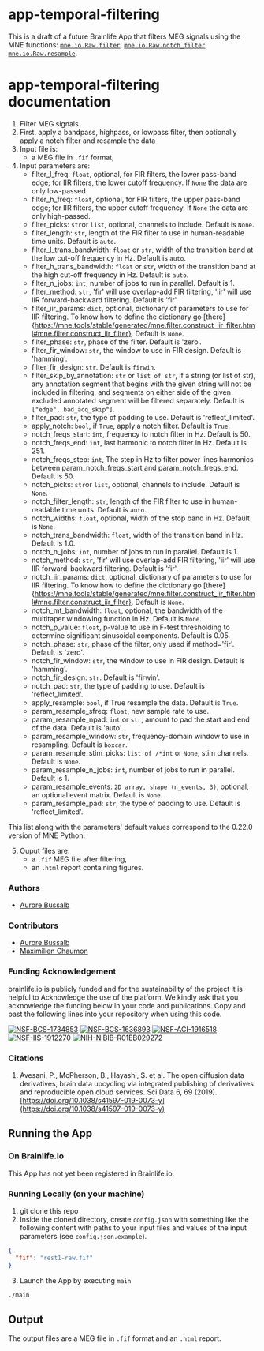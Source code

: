 # app-temporal-filtering

This is a draft of a future Brainlife App that filters MEG signals using the MNE functions: 
[`mne.io.Raw.filter`](https://mne.tools/stable/generated/mne.io.Raw.html#mne.io.Raw.filter), 
[`mne.io.Raw.notch_filter`](https://mne.tools/stable/generated/mne.io.Raw.html#mne.io.Raw.notch_filter), 
[`mne.io.Raw.resample`](https://mne.tools/stable/generated/mne.io.Raw.html#mne.io.Raw.resample).

# app-temporal-filtering documentation

1) Filter MEG signals
2) First, apply a bandpass, highpass, or lowpass filter, then optionally apply a notch filter and resample the data  
3) Input file is:
    * a MEG file in `.fif` format,
4) Input parameters are:
    * filter_l_freq: `float`, optional, for FIR filters, the lower pass-band edge; for IIR filters, the lower cutoff frequency. If `None` the data are only low-passed.  
    * filter_h_freq: `float`, optional, for FIR filters, the upper pass-band edge; for IIR filters, the upper cutoff frequency. If `None` the data are only high-passed.
    * filter_picks: `str`or `list`, optional, channels to include. Default is `None`.
    * filter_length: `str`, length of the FIR filter to use in human-readable time units. Default is `auto`. 
    * filter_l_trans_bandwidth: `float` or `str`, width of the transition band at the low cut-off frequency in Hz. Default is `auto`.
    * filter_h_trans_bandwidth: `float` or `str`, width of the transition band at the high cut-off frequency in Hz. Default is `auto`.
    * filter_n_jobs: `int`, number of jobs to run in parallel. Default is 1. 
    * filter_method: `str`, 'fir' will use overlap-add FIR filtering, 'iir' will use IIR forward-backward filtering. Default is 'fir'.
    * filter_iir_params: `dict`, optional, dictionary of parameters to use for IIR filtering. To know how to define the dictionary go 
        [there]{https://mne.tools/stable/generated/mne.filter.construct_iir_filter.html#mne.filter.construct_iir_filter}. Default is `None`.
    * filter_phase: `str`, phase of the filter. Default is 'zero'.
    * filter_fir_window: `str`, the window to use in FIR design. Default is 'hamming'.
    * filter_fir_design: `str`. Default is `firwin`.
    * filter_skip_by_annotation: `str` or `list of str`, if a string (or list of str), any annotation segment that begins with the given string will not be included in
        filtering, and segments on either side of the given excluded annotated segment will be filtered separately. Default is `["edge", bad_acq_skip"]`.
    * filter_pad: `str`, the type of padding to use. Default is 'reflect_limited'.
    * apply_notch: `bool`, if `True`, apply a notch filter. Default is `True`.
    * notch_freqs_start: `int`, frequency to notch filter in Hz. Default is 50.
    * notch_freqs_end: `int`, last harmonic to notch filter in Hz. Default is 251.  
    * notch_freqs_step: `int`, The step in Hz to filter power lines harmonics between param_notch_freqs_start and param_notch_freqs_end. Default is 50.
    * notch_picks: `str`or `list`, optional, channels to include. Default is `None`. 
    * notch_filter_length: `str`, length of the FIR filter to use in human-readable time units. Default is `auto`. 
    * notch_widths: `float`, optional, width of the stop band in Hz. Default is `None`.
    * notch_trans_bandwidth: `float`, width of the transition band in Hz. Default is 1.0.
    * notch_n_jobs: `int`, number of jobs to run in parallel. Default is 1.
    * notch_method: `str`, 'fir' will use overlap-add FIR filtering, 'iir' will use IIR forward-backward filtering. Default is 'fir'.
    * notch_iir_params: `dict`, optional, dictionary of parameters to use for IIR filtering. To know how to define the dictionary go 
        [there]{https://mne.tools/stable/generated/mne.filter.construct_iir_filter.html#mne.filter.construct_iir_filter}. Default is `None`. 
    * notch_mt_bandwidth: `float`, optional, the bandwidth of the multitaper windowing function in Hz. Default is `None`.
    * notch_p_value: `float`, p-value to use in F-test thresholding to determine significant sinusoidal components. Default is 0.05.
    * notch_phase: `str`, phase of the filter, only used if method='fir'. Default is 'zero'.
    * notch_fir_window: `str`, the window to use in FIR design. Default is 'hamming'.
    * notch_fir_design: `str`. Default is 'firwin'.
    * notch_pad: `str`, the type of padding to use. Default is 'reflect_limited'.
    * apply_resample: `bool`, if True resample the data. Default is `True`.
    * param_resample_sfreq: `float`, new sample rate to use.
    * param_resample_npad: `int` or `str`, amount to pad the start and end of the data. Default is 'auto'.
    * param_resample_window: `str`, frequency-domain window to use in resampling. Default is `boxcar`. 
    * param_resample_stim_picks: `list of /*int` or `None`, stim channels. Default is `None`.
    * param_resample_n_jobs: `int`, number of jobs to run in parallel. Default is 1. 
    * param_resample_events: `2D array, shape (n_events, 3)`, optional, an optional event matrix. Default is `None`.
    * param_resample_pad: `str`, the type of padding to use. Default is 'reflect_limited'. 

This list along with the parameters' default values correspond to the 0.22.0 version of MNE Python.  

5) Ouput files are:
    * a `.fif` MEG file after filtering,
    * an `.html` report containing figures.

### Authors
- [Aurore Bussalb](aurore.bussalb@icm-institute.org)

### Contributors
- [Aurore Bussalb](aurore.bussalb@icm-institute.org)
- [Maximilien Chaumon](maximilien.chaumon@icm-institute.org)

### Funding Acknowledgement
brainlife.io is publicly funded and for the sustainability of the project it is helpful to Acknowledge the use of the platform. We kindly ask that you acknowledge the funding below in your code and publications. Copy and past the following lines into your repository when using this code.

[![NSF-BCS-1734853](https://img.shields.io/badge/NSF_BCS-1734853-blue.svg)](https://nsf.gov/awardsearch/showAward?AWD_ID=1734853)
[![NSF-BCS-1636893](https://img.shields.io/badge/NSF_BCS-1636893-blue.svg)](https://nsf.gov/awardsearch/showAward?AWD_ID=1636893)
[![NSF-ACI-1916518](https://img.shields.io/badge/NSF_ACI-1916518-blue.svg)](https://nsf.gov/awardsearch/showAward?AWD_ID=1916518)
[![NSF-IIS-1912270](https://img.shields.io/badge/NSF_IIS-1912270-blue.svg)](https://nsf.gov/awardsearch/showAward?AWD_ID=1912270)
[![NIH-NIBIB-R01EB029272](https://img.shields.io/badge/NIH_NIBIB-R01EB029272-green.svg)](https://grantome.com/grant/NIH/R01-EB029272-01)

### Citations
1. Avesani, P., McPherson, B., Hayashi, S. et al. The open diffusion data derivatives, brain data upcycling via integrated publishing of derivatives and reproducible open cloud services. Sci Data 6, 69 (2019). [https://doi.org/10.1038/s41597-019-0073-y](https://doi.org/10.1038/s41597-019-0073-y)

## Running the App 

### On Brainlife.io

This App has not yet been registered in Brainlife.io.

### Running Locally (on your machine)

1. git clone this repo
2. Inside the cloned directory, create `config.json` with something like the following content with paths to your input 
   files and values of the input parameters (see `config.json.example`).

```json
{
  "fif": "rest1-raw.fif"
}
```

3. Launch the App by executing `main`

```bash
./main
```

## Output

The output files are a MEG file in `.fif` format and an `.html` report.
